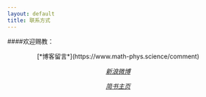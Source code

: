 ```yaml
---
layout: default
title: 联系方式
---
```

####欢迎赐教：

<center>
[*博客留言*](https://www.math-phys.science/comment)

[*新浪微博*](http://weibo.com/u/2039690854)

[*简书主页*](http://www.jianshu.com/users/f357be5f7fe0)
</center>